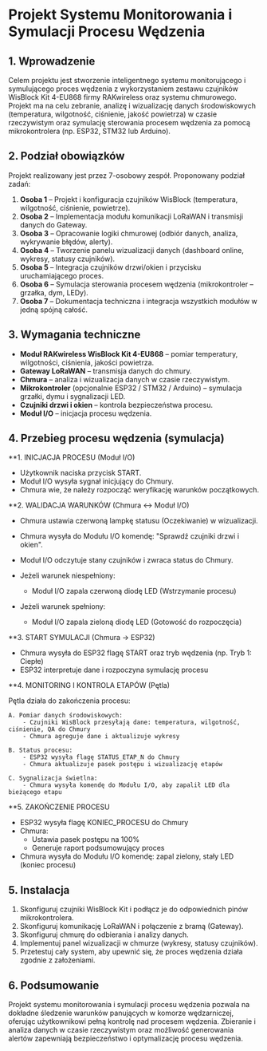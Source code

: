 # Projekt Systemu Monitorowania i Symulacji Procesu Wędzenia

## 1. Wprowadzenie

Celem projektu jest stworzenie inteligentnego systemu monitorującego i symulującego proces wędzenia z wykorzystaniem zestawu czujników WisBlock Kit 4-EU868 firmy RAKwireless oraz systemu chmurowego. Projekt ma na celu zebranie, analizę i wizualizację danych środowiskowych (temperatura, wilgotność, ciśnienie, jakość powietrza) w czasie rzeczywistym oraz symulację sterowania procesem wędzenia za pomocą mikrokontrolera (np. ESP32, STM32 lub Arduino).

## 2. Podział obowiązków

Projekt realizowany jest przez 7-osobowy zespół. Proponowany podział zadań:
1. **Osoba 1** – Projekt i konfiguracja czujników WisBlock (temperatura, wilgotność, ciśnienie, powietrze).
2. **Osoba 2** – Implementacja modułu komunikacji LoRaWAN i transmisji danych do Gateway.
3. **Osoba 3** – Opracowanie logiki chmurowej (odbiór danych, analiza, wykrywanie błędów, alerty).
4. **Osoba 4** – Tworzenie panelu wizualizacji danych (dashboard online, wykresy, statusy czujników).
5. **Osoba 5** – Integracja czujników drzwi/okien i przycisku uruchamiającego proces.
6. **Osoba 6** – Symulacja sterowania procesem wędzenia (mikrokontroler – grzałka, dym, LEDy).
7. **Osoba 7** – Dokumentacja techniczna i integracja wszystkich modułów w jedną spójną całość.

## 3. Wymagania techniczne

- **Moduł RAKwireless WisBlock Kit 4-EU868** – pomiar temperatury, wilgotności, ciśnienia, jakości powietrza.
- **Gateway LoRaWAN** – transmisja danych do chmury.
- **Chmura** – analiza i wizualizacja danych w czasie rzeczywistym.
- **Mikrokontroler** (opcjonalnie ESP32 / STM32 / Arduino) – symulacja grzałki, dymu i sygnalizacji LED.
- **Czujniki drzwi i okien** – kontrola bezpieczeństwa procesu.
- **Moduł I/O** – inicjacja procesu wędzenia.

## 4. Przebieg procesu wędzenia (symulacja)


**1. INICJACJA PROCESU (Moduł I/O)

- Użytkownik naciska przycisk START.
- Moduł I/O wysyła sygnał inicjujący do Chmury.
- Chmura wie, że należy rozpocząć weryfikację warunków początkowych.

**2. WALIDACJA WARUNKÓW (Chmura ↔ Moduł I/O)

- Chmura ustawia czerwoną lampkę statusu (Oczekiwanie) w wizualizacji.
- Chmura wysyła do Modułu I/O komendę: "Sprawdź czujniki drzwi i okien".
- Moduł I/O odczytuje stany czujników i zwraca status do Chmury.

- Jeżeli warunek niespełniony:
    - Moduł I/O zapala czerwoną diodę LED (Wstrzymanie procesu)
- Jeżeli warunek spełniony:
    - Moduł I/O zapala zieloną diodę LED (Gotowość do rozpoczęcia)

**3. START SYMULACJI (Chmura → ESP32)

- Chmura wysyła do ESP32 flagę START oraz tryb wędzenia (np. Tryb 1: Ciepłe)
- ESP32 interpretuje dane i rozpoczyna symulację procesu

**4. MONITORING I KONTROLA ETAPÓW (Pętla)

Pętla działa do zakończenia procesu:

    A. Pomiar danych środowiskowych:
        - Czujniki WisBlock przesyłają dane: temperatura, wilgotność, ciśnienie, QA do Chmury
        - Chmura agreguje dane i aktualizuje wykresy

    B. Status procesu:
        - ESP32 wysyła flagę STATUS_ETAP_N do Chmury
        - Chmura aktualizuje pasek postępu i wizualizację etapów

    C. Sygnalizacja świetlna:
        - Chmura wysyła komendę do Modułu I/O, aby zapalił LED dla bieżącego etapu

**5. ZAKOŃCZENIE PROCESU
- ESP32 wysyła flagę KONIEC_PROCESU do Chmury
- Chmura:
    - Ustawia pasek postępu na 100%
    - Generuje raport podsumowujący proces
- Chmura wysyła do Modułu I/O komendę: zapal zielony, stały LED (koniec procesu)

## 5. Instalacja

1. Skonfiguruj czujniki WisBlock Kit i podłącz je do odpowiednich pinów mikrokontrolera.
2. Skonfiguruj komunikację LoRaWAN i połączenie z bramą (Gateway).
3. Skonfiguruj chmurę do odbierania i analizy danych.
4. Implementuj panel wizualizacji w chmurze (wykresy, statusy czujników).
5. Przetestuj cały system, aby upewnić się, że proces wędzenia działa zgodnie z założeniami.

## 6. Podsumowanie

Projekt systemu monitorowania i symulacji procesu wędzenia pozwala na dokładne śledzenie warunków panujących w komorze wędzarniczej, oferując użytkownikowi pełną kontrolę nad procesem wędzenia. Zbieranie i analiza danych w czasie rzeczywistym oraz możliwość generowania alertów zapewniają bezpieczeństwo i optymalizację procesu wędzenia.
